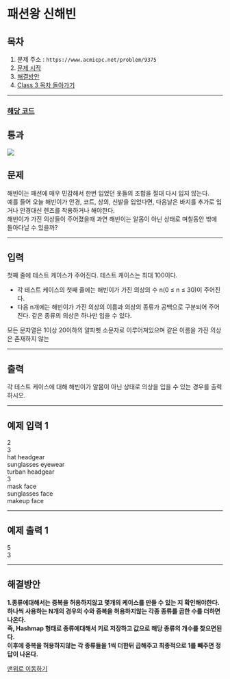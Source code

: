 # 패션왕 신해빈

## 목차

1. 문제 주소 : `https://www.acmicpc.net/problem/9375`
2. [문제 시작](#문제)
3. [해결방안](#해결방안)
4. [Class 3 목차 돌아가기](../README.md)
___

### [해당 코드](./패션왕신해빈.java)

## 통과

<img src="https://github.com/user-attachments/assets/278bedbb-f543-47d1-b365-0b8e6cf47805">

## 문제

해빈이는 패션에 매우 민감해서 한번 입었던 옷들의 조합을 절대 다시 입지 않는다.<br>
예를 들어 오늘 해빈이가 안경, 코트, 상의, 신발을 입었다면, 다음날은 바지를 추가로 입거나 안경대신 렌즈를 착용하거나 해야한다.<br>
해빈이가 가진 의상들이 주어졌을때 과연 해빈이는 알몸이 아닌 상태로 며칠동안 밖에 돌아다닐 수 있을까?

___

## 입력

첫째 줄에 테스트 케이스가 주어진다. 테스트 케이스는 최대 100이다.

+ 각 테스트 케이스의 첫째 줄에는 해빈이가 가진 의상의 수 n(0 ≤ n ≤ 30)이 주어진다.
+ 다음 n개에는 해빈이가 가진 의상의 이름과 의상의 종류가 공백으로 구분되어 주어진다. 같은 종류의 의상은 하나만 입을 수 있다.

모든 문자열은 1이상 20이하의 알파벳 소문자로 이루어져있으며 같은 이름을 가진 의상은 존재하지 않는

___

## 출력

각 테스트 케이스에 대해 해빈이가 알몸이 아닌 상태로 의상을 입을 수 있는 경우를 출력하시오.

___

## 예제 입력 1

2 <br>
3 <br>
hat headgear <br>
sunglasses eyewear <br>
turban headgear <br>
3 <br>
mask face <br>
sunglasses face <br>
makeup face

---

## 예제 출력 1

5 <br>
3

---

## 해결방안
**1.종류에대해서는 중복을 허용하지않고 몇개의 케이스를 만들 수 있는 지 확인해야한다.** <br>
**하나씩 사용하는 N개의 경우의 수와 중복을 허용하지않는 각종 종류를 곱한 수를 더하면 나온다.** <br>
**즉, Hashmap 형태로 종류에대해서 키로 저장하고 값으로 해당 종류의 개수를 찾으면된다.** <br>
**이후에 중복을 허용하지않는 각 종류들을 1씩 더한뒤 곱해주고 최종적으로 1를 빼주면 정답이 나온다.** <br>

[맨위로 이동하기](#패션왕-신해빈)